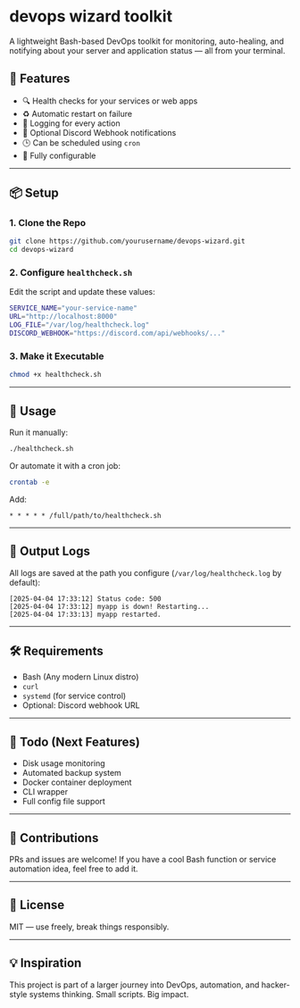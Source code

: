 # devops wizard toolkit

A lightweight Bash-based DevOps toolkit for monitoring, auto-healing, and notifying about your server and application status — all from your terminal.

## 🚀 Features

- 🔍 Health checks for your services or web apps
- ♻️ Automatic restart on failure
- 📜 Logging for every action
- 🔔 Optional Discord Webhook notifications
- 🕒 Can be scheduled using `cron`
- 🔧 Fully configurable

---

## 📦 Setup

### 1. Clone the Repo

```bash
git clone https://github.com/yourusername/devops-wizard.git
cd devops-wizard
```

### 2. Configure `healthcheck.sh`

Edit the script and update these values:

```bash
SERVICE_NAME="your-service-name"
URL="http://localhost:8000"
LOG_FILE="/var/log/healthcheck.log"
DISCORD_WEBHOOK="https://discord.com/api/webhooks/..."
```

### 3. Make it Executable

```bash
chmod +x healthcheck.sh
```

---

## 🧪 Usage

Run it manually:

```bash
./healthcheck.sh
```

Or automate it with a cron job:

```bash
crontab -e
```

Add:

```
* * * * * /full/path/to/healthcheck.sh
```

---

## 📄 Output Logs

All logs are saved at the path you configure (`/var/log/healthcheck.log` by default):

```
[2025-04-04 17:33:12] Status code: 500
[2025-04-04 17:33:12] myapp is down! Restarting...
[2025-04-04 17:33:13] myapp restarted.
```

---

## 🛠️ Requirements

- Bash (Any modern Linux distro)
- `curl`
- `systemd` (for service control)
- Optional: Discord webhook URL

---

## 📌 Todo (Next Features)

- Disk usage monitoring
- Automated backup system
- Docker container deployment
- CLI wrapper
- Full config file support

---

## 🙌 Contributions

PRs and issues are welcome! If you have a cool Bash function or service automation idea, feel free to add it.

---

## 📜 License

MIT — use freely, break things responsibly.

---

## 💡 Inspiration

This project is part of a larger journey into DevOps, automation, and hacker-style systems thinking. Small scripts. Big impact.


